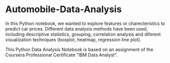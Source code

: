 # Automobile-Data-Analysis
In this Python notebook, we wanted to explore features or charecteristics to predict car prices.
Different data analysis methods have been used, including descriptive statistics, grouping, correlation analysis and diferent visualization techniques (boxplot, heatmap, regression line plot).

This Python Data Analysis Notebook is based on an assignment of the Coursera Professional Certificate "IBM Data Analyst".

